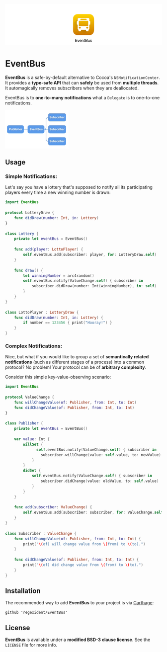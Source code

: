 ![jumbotron](jumbotron.png)
# EventBus

**EventBus** is a safe-by-default alternative to Cocoa's `NSNotificationCenter`. It provides a **type-safe API** that can **safely** be used from **multiple threads**. It automagically removes subscribers when they are deallocated.

EventBus is to **one-to-many notifications** what a `Delegate` is to one-to-one notifications.

![screencast](screencast.gif)

## Usage

### Simple Notifications:

Let's say you have a lottery that's supposed to notify all its participating players every time a new winning number is drawn:

```swift
import EventBus

protocol LotteryDraw {
    func didDraw(number: Int, in: Lottery)
}

class Lottery {
    private let eventBus = EventBus()
    
    func add(player: LottoPlayer) {
    	self.eventBus.add(subscriber: player, for: LotteryDraw.self)
    }
    
    func draw() {
        let winningNumber = arc4random()
        self.eventBus.notify(ValueChange.self) { subscriber in
            subscriber.didDraw(number: Int(winningNumber), in: self)
        }
    }
}

class LottoPlayer : LotteryDraw {
    func didDraw(number: Int, in: Lottery) {
        if number == 123456 { print("Hooray!") }
    }
}
```

### Complex Notifications:

Nice, but what if you would like to group a set of **semantically related notifications** (such as different stages of a process) into a common protocol? No problem! Your protocol can be of **arbitrary complexity**.

Consider this simple key-value-observing scenario:

```swift
import EventBus

protocol ValueChange {
    func willChangeValue(of: Publisher, from: Int, to: Int)
    func didChangeValue(of: Publisher, from: Int, to: Int)
}

class Publisher {
    private let eventBus = EventBus()
    
    var value: Int {
        willSet {
        	  self.eventBus.notify(ValueChange.self) { subscriber in
                subscriber.willChange(value: self.value, to: newValue)
            }
        }
        didSet {
            self.eventBus.notify(ValueChange.self) { subscriber in
                subscriber.didChange(value: oldValue, to: self.value)
            }
        }
    }
    
    func add(subscriber: ValueChange) {
    	self.eventBus.add(subscriber: subscriber, for: ValueChange.self)
    }
}

class Subscriber : ValueChange {
    func willChangeValue(of: Publisher, from: Int, to: Int) {
        print("\(of) will change value from \(from) to \(to).")
    }
    
    func didChangeValue(of: Publisher, from: Int, to: Int) {
        print("\(of) did change value from \(from) to \(to).")
    }
}
```

## Installation

The recommended way to add **EventBus** to your project is via [Carthage](https://github.com/Carthage/Carthage):

    github 'regexident/EventBus'

## License

**EventBus** is available under a **modified BSD-3 clause license**. See the `LICENSE` file for more info.
